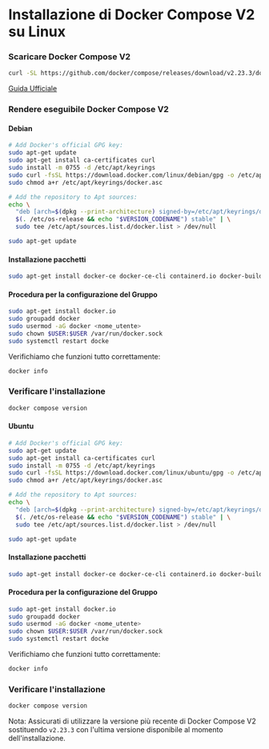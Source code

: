 # Installazione di Docker Compose V2 su Linux

### Scaricare Docker Compose V2
```bash
curl -SL https://github.com/docker/compose/releases/download/v2.23.3/docker-compose-linux-x86_64 -o /usr/local/bin/docker-compose
```

[Guida Ufficiale](https://docs.docker.com/engine/install/ "Link")

### Rendere eseguibile Docker Compose V2

#### Debian
```bash
# Add Docker's official GPG key:
sudo apt-get update
sudo apt-get install ca-certificates curl
sudo install -m 0755 -d /etc/apt/keyrings
sudo curl -fsSL https://download.docker.com/linux/debian/gpg -o /etc/apt/keyrings/docker.asc
sudo chmod a+r /etc/apt/keyrings/docker.asc

# Add the repository to Apt sources:
echo \
  "deb [arch=$(dpkg --print-architecture) signed-by=/etc/apt/keyrings/docker.asc] https://download.docker.com/linux/debian \
  $(. /etc/os-release && echo "$VERSION_CODENAME") stable" | \
  sudo tee /etc/apt/sources.list.d/docker.list > /dev/null

sudo apt-get update
```

#### Installazione pacchetti
```bash
sudo apt-get install docker-ce docker-ce-cli containerd.io docker-buildx-plugin docker-compose-plugin
```

#### Procedura per la configurazione del Gruppo
```bash
sudo apt-get install docker.io
sudo groupadd docker
sudo usermod -aG docker <nome_utente>
sudo chown $USER:$USER /var/run/docker.sock
sudo systemctl restart docke
```

Verifichiamo che funzioni tutto correttamente:
```bash
docker info
```

### Verificare l'installazione
```bash
docker compose version
```

#### Ubuntu
```bash
# Add Docker's official GPG key:
sudo apt-get update
sudo apt-get install ca-certificates curl
sudo install -m 0755 -d /etc/apt/keyrings
sudo curl -fsSL https://download.docker.com/linux/ubuntu/gpg -o /etc/apt/keyrings/docker.asc
sudo chmod a+r /etc/apt/keyrings/docker.asc

# Add the repository to Apt sources:
echo \
  "deb [arch=$(dpkg --print-architecture) signed-by=/etc/apt/keyrings/docker.asc] https://download.docker.com/linux/ubuntu \
  $(. /etc/os-release && echo "$VERSION_CODENAME") stable" | \
  sudo tee /etc/apt/sources.list.d/docker.list > /dev/null

sudo apt-get update
```

#### Installazione pacchetti
```bash
sudo apt-get install docker-ce docker-ce-cli containerd.io docker-buildx-plugin docker-compose-plugin
```

#### Procedura per la configurazione del Gruppo
```bash
sudo apt-get install docker.io
sudo groupadd docker
sudo usermod -aG docker <nome_utente>
sudo chown $USER:$USER /var/run/docker.sock
sudo systemctl restart docke
```

Verifichiamo che funzioni tutto correttamente:
```bash
docker info
```

### Verificare l'installazione
```bash
docker compose version
```

Nota: Assicurati di utilizzare la versione più recente di Docker Compose V2 sostituendo `v2.23.3` con l'ultima versione disponibile al momento dell'installazione.
